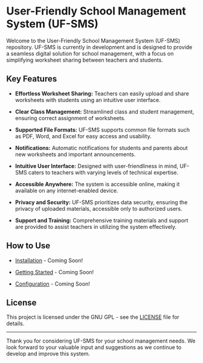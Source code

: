 # User-Friendly School Management System (UF-SMS)

Welcome to the User-Friendly School Management System (UF-SMS) repository. UF-SMS is currently in development and is designed to provide a seamless digital solution for school management, with a focus on simplifying worksheet sharing between teachers and students.

## Key Features

- **Effortless Worksheet Sharing:** Teachers can easily upload and share worksheets with students using an intuitive user interface.

- **Clear Class Management:** Streamlined class and student management, ensuring correct assignment of worksheets.

- **Supported File Formats:** UF-SMS supports common file formats such as PDF, Word, and Excel for easy access and usability.

- **Notifications:** Automatic notifications for students and parents about new worksheets and important announcements.

- **Intuitive User Interface:** Designed with user-friendliness in mind, UF-SMS caters to teachers with varying levels of technical expertise.

- **Accessible Anywhere:** The system is accessible online, making it available on any internet-enabled device.

- **Privacy and Security:** UF-SMS prioritizes data security, ensuring the privacy of uploaded materials, accessible only to authorized users.

- **Support and Training:** Comprehensive training materials and support are provided to assist teachers in utilizing the system effectively.

## How to Use

- [Installation](#) - Coming Soon!

- [Getting Started](#) - Coming Soon!

- [Configuration](#) - Coming Soon!

## License

This project is licensed under the GNU GPL - see the [LICENSE](LICENSE) file for details.

---

Thank you for considering UF-SMS for your school management needs. We look forward to your valuable input and suggestions as we continue to develop and improve this system.
